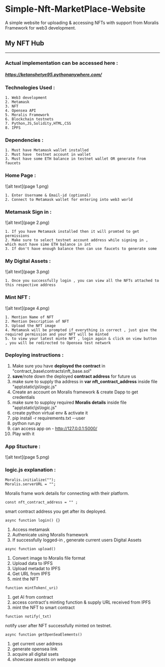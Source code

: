 # Simple-Nft-MarketPlace-Website
A simple website for uploading &amp; accessing NFTs with support from Moralis Framework for web3 development.


## My NFT Hub
---
### Actual implementation can be accessed here :
##### https://ketanshetye95.pythonanywhere.com/


### Technologies Used :
```
1. Web3 development
2. Metamask
3. NFT 
4. Opensea API
5. Moralis Framework
6. Blockchain testnets
7. Python,JS,Solidity,HTML,CSS
8. IPFS
```

### Dependencies :
```
1. Must have Metamask wallet installed
2. Must have  testnet account in wallet
3. Must have some ETH balance in testnet wallet OR generate from faucets
```



### Home Page :
![alt text](page 1.png)

```
1. Enter Username & Email-id (optional)
2. Connect to Metamask wallet for entering into web3 world
```

### Metamask Sign in :

![alt text](page 2.png)
```
1. If you have Metamask installed then it will promted to get permissions
2. Make sure to select testnet account address while signing in , which must have sime ETH balance in int
3. If don't have enough balance then can use faucets to generate some

```

### My Digital Assets :

![alt text](page 3.png)
```
1. Once you successfully login , you can view all the NFTs attached to this respective address
```

### Mint NFT :
![alt text](page 4.png)

```
1. Mention Name of NFT
2. Mention Description of NFT
3. Upload the NFT image
4. Metamask will be prompted if everything is correct , just give the required permission and your NFT will be minted
5. to view your latest minte NFT , login again & click on view button , you will be redirected to Opensea test network 
```

### Deploying instructions :

1. Make sure you have **deployed the contract** in "contract_base\contracts\nft_base.sol"
2. **save**/note down the deployed **contract address** for future us
3. make sure to supply tha address in **var nft_contract_address** inside file "app\static\js\logic.js" 
4. Create an account on Moralis framework & create Dapp to get credentials
5. make sure to supploy required **Moralis details** inside file "app\static\js\logic.js" 
6. create python virtual env & activate it
7. pip install -r requirements.txt --user
8.  python run.py
9.  can access app on - http://127.0.0.1:5000/
10.  Play with it


### App Stucture :
![alt text](page 5.png)

### logic.js explanation :
```
Moralis.initialize(""); 
Moralis.serverURL = "";
```
Moralis frame work details for connecting with their platform.

```
const nft_contract_address = "" ;
```
smart contract address you get after its deployed.

```
async function login() {}
```
1. Access metamask
2. Authenicate using Moralis framework
3. If successfully logged-in , generate current users Digital Assets

```
async function upload()
```
1. Convert image to Moralis file format
2. Upload data to IPFS
3. Upload metadat to IPFS
4. Get URL from IPFS
5. mint the NFT

```
function mintToken(_uri)
```
1. get AI from contract 
2. access contract's minting function & supply URL received from IPFS
3. mint the NFT to smart contract

```
function notify(_txt)
```
notify user after NFT successfully minted on testnet.

```
async function getOpenSeaElements() 
```
1. get current user address
2. generate opensea link
3. acquire all digital ssets 
4. showcase assests on webpage

